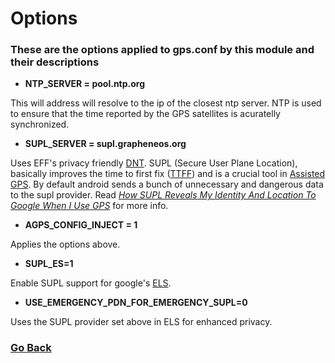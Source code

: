 # Options

### These are the options applied to gps.conf by this module and their descriptions

- **NTP_SERVER = pool.ntp.org**

This will address will resolve to the ip of the closest ntp server. NTP is used to ensure that the time reported by the GPS satellites is acuratelly synchronized. 

- **SUPL_SERVER = supl.grapheneos.org**

Uses EFF's privacy friendly [DNT](https://www.eff.org/dnt-policy).
SUPL (Secure User Plane Location), basically improves the time to first fix ([TTFF](https://en.wikipedia.org/wiki/Time_to_first_fix)) and is a crucial tool in [Assisted GPS](https://en.wikipedia.org/wiki/Assisted_GNSS).
By default android sends a bunch of unnecessary and dangerous data to the supl provider. Read [*How SUPL Reveals My Identity And Location To Google When I Use GPS*](https://blog.wirelessmoves.com/2014/08/supl-reveals-my-identity-and-location-to-google.html) for more info.

- **AGPS_CONFIG_INJECT = 1**

Applies the options above.

- **SUPL_ES=1**

Enable SUPL support for google's [ELS](https://www.android.com/safety/emergency-help/emergency-location-service/).

- **USE_EMERGENCY_PDN_FOR_EMERGENCY_SUPL=0**

Uses the SUPL provider set above in ELS for enhanced privacy.

### [Go Back](https://github.com/themidnightmaniac/magisk-gcp)
